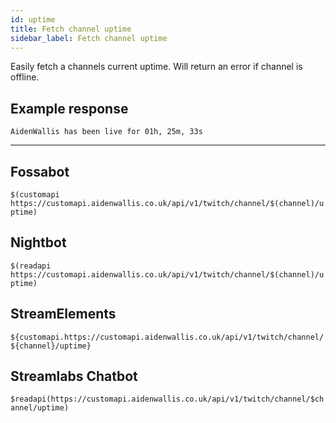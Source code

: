 ```yaml
---
id: uptime
title: Fetch channel uptime
sidebar_label: Fetch channel uptime
---
```


Easily fetch a channels current uptime. Will return an error if channel is offline.

## Example response
```AidenWallis has been live for 01h, 25m, 33s```

---

## Fossabot
```$(customapi https://customapi.aidenwallis.co.uk/api/v1/twitch/channel/$(channel)/uptime)```

## Nightbot
```$(readapi https://customapi.aidenwallis.co.uk/api/v1/twitch/channel/$(channel)/uptime)```

## StreamElements
```${customapi.https://customapi.aidenwallis.co.uk/api/v1/twitch/channel/${channel}/uptime}```

## Streamlabs Chatbot
```$readapi(https://customapi.aidenwallis.co.uk/api/v1/twitch/channel/$channel/uptime)```
